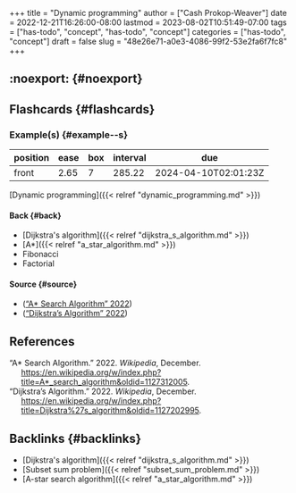 +++
title = "Dynamic programming"
author = ["Cash Prokop-Weaver"]
date = 2022-12-21T16:26:00-08:00
lastmod = 2023-08-02T10:51:49-07:00
tags = ["has-todo", "concept", "has-todo", "concept"]
categories = ["has-todo", "concept"]
draft = false
slug = "48e26e71-a0e3-4086-99f2-53e2fa6f7fc8"
+++

## :noexport: {#noexport}


## Flashcards {#flashcards}


### Example(s) {#example--s}

| position | ease | box | interval | due                  |
|----------|------|-----|----------|----------------------|
| front    | 2.65 | 7   | 285.22   | 2024-04-10T02:01:23Z |

[Dynamic programming]({{< relref "dynamic_programming.md" >}})


#### Back {#back}

-   [Dijkstra's algorithm]({{< relref "dijkstra_s_algorithm.md" >}})
-   [A\*]({{< relref "a_star_algorithm.md" >}})
-   Fibonacci
-   Factorial


#### Source {#source}

-   (<a href="#citeproc_bib_item_1">“A* Search Algorithm” 2022</a>)
-   (<a href="#citeproc_bib_item_2">“Dijkstra’s Algorithm” 2022</a>)

## References

<style>.csl-entry{text-indent: -1.5em; margin-left: 1.5em;}</style><div class="csl-bib-body">
  <div class="csl-entry"><a id="citeproc_bib_item_1"></a>“A* Search Algorithm.” 2022. <i>Wikipedia</i>, December. <a href="https://en.wikipedia.org/w/index.php?title=A*_search_algorithm&oldid=1127312005">https://en.wikipedia.org/w/index.php?title=A*_search_algorithm&#38;oldid=1127312005</a>.</div>
  <div class="csl-entry"><a id="citeproc_bib_item_2"></a>“Dijkstra’s Algorithm.” 2022. <i>Wikipedia</i>, December. <a href="https://en.wikipedia.org/w/index.php?title=Dijkstra%27s_algorithm&oldid=1127202995">https://en.wikipedia.org/w/index.php?title=Dijkstra%27s_algorithm&#38;oldid=1127202995</a>.</div>
</div>


## Backlinks {#backlinks}

-   [Dijkstra's algorithm]({{< relref "dijkstra_s_algorithm.md" >}})
-   [Subset sum problem]({{< relref "subset_sum_problem.md" >}})
-   [A-star search algorithm]({{< relref "a_star_algorithm.md" >}})
